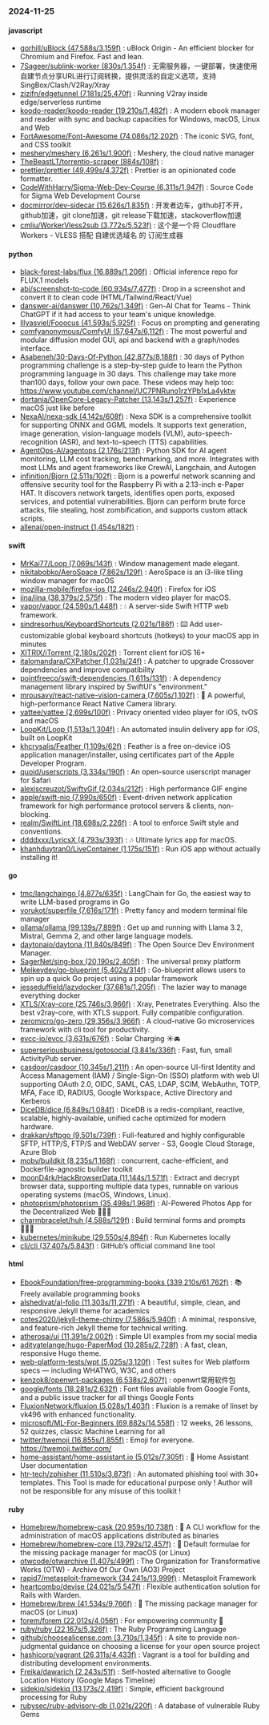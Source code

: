 ### 2024-11-25

#### javascript
* [gorhill/uBlock (47,588s/3,159f)](https://github.com/gorhill/uBlock) : uBlock Origin - An efficient blocker for Chromium and Firefox. Fast and lean.
* [7Sageer/sublink-worker (830s/1,354f)](https://github.com/7Sageer/sublink-worker) : 无需服务器，一键部署，快速使用自建节点分享URL进行订阅转换，提供灵活的自定义选项，支持SingBox/Clash/V2Ray/Xray
* [zizifn/edgetunnel (7,181s/25,470f)](https://github.com/zizifn/edgetunnel) : Running V2ray inside edge/serverless runtime
* [koodo-reader/koodo-reader (19,210s/1,482f)](https://github.com/koodo-reader/koodo-reader) : A modern ebook manager and reader with sync and backup capacities for Windows, macOS, Linux and Web
* [FortAwesome/Font-Awesome (74,086s/12,202f)](https://github.com/FortAwesome/Font-Awesome) : The iconic SVG, font, and CSS toolkit
* [meshery/meshery (6,261s/1,900f)](https://github.com/meshery/meshery) : Meshery, the cloud native manager
* [TheBeastLT/torrentio-scraper (884s/108f)](https://github.com/TheBeastLT/torrentio-scraper) : 
* [prettier/prettier (49,499s/4,372f)](https://github.com/prettier/prettier) : Prettier is an opinionated code formatter.
* [CodeWithHarry/Sigma-Web-Dev-Course (6,311s/1,947f)](https://github.com/CodeWithHarry/Sigma-Web-Dev-Course) : Source Code for Sigma Web Development Course
* [docmirror/dev-sidecar (15,626s/1,835f)](https://github.com/docmirror/dev-sidecar) : 开发者边车，github打不开，github加速，git clone加速，git release下载加速，stackoverflow加速
* [cmliu/WorkerVless2sub (3,772s/5,523f)](https://github.com/cmliu/WorkerVless2sub) : 这个是一个将 Cloudflare Workers - VLESS 搭配 自建优选域名 的 订阅生成器

#### python
* [black-forest-labs/flux (16,889s/1,206f)](https://github.com/black-forest-labs/flux) : Official inference repo for FLUX.1 models
* [abi/screenshot-to-code (60,934s/7,477f)](https://github.com/abi/screenshot-to-code) : Drop in a screenshot and convert it to clean code (HTML/Tailwind/React/Vue)
* [danswer-ai/danswer (10,762s/1,349f)](https://github.com/danswer-ai/danswer) : Gen-AI Chat for Teams - Think ChatGPT if it had access to your team's unique knowledge.
* [lllyasviel/Fooocus (41,593s/5,925f)](https://github.com/lllyasviel/Fooocus) : Focus on prompting and generating
* [comfyanonymous/ComfyUI (57,647s/6,112f)](https://github.com/comfyanonymous/ComfyUI) : The most powerful and modular diffusion model GUI, api and backend with a graph/nodes interface.
* [Asabeneh/30-Days-Of-Python (42,877s/8,188f)](https://github.com/Asabeneh/30-Days-Of-Python) : 30 days of Python programming challenge is a step-by-step guide to learn the Python programming language in 30 days. This challenge may take more than100 days, follow your own pace. These videos may help too: https://www.youtube.com/channel/UC7PNRuno1rzYPb1xLa4yktw
* [dortania/OpenCore-Legacy-Patcher (13,143s/1,257f)](https://github.com/dortania/OpenCore-Legacy-Patcher) : Experience macOS just like before
* [NexaAI/nexa-sdk (4,142s/608f)](https://github.com/NexaAI/nexa-sdk) : Nexa SDK is a comprehensive toolkit for supporting ONNX and GGML models. It supports text generation, image generation, vision-language models (VLM), auto-speech-recognition (ASR), and text-to-speech (TTS) capabilities.
* [AgentOps-AI/agentops (2,176s/213f)](https://github.com/AgentOps-AI/agentops) : Python SDK for AI agent monitoring, LLM cost tracking, benchmarking, and more. Integrates with most LLMs and agent frameworks like CrewAI, Langchain, and Autogen
* [infinition/Bjorn (2,511s/102f)](https://github.com/infinition/Bjorn) : Bjorn is a powerful network scanning and offensive security tool for the Raspberry Pi with a 2.13-inch e-Paper HAT. It discovers network targets, identifies open ports, exposed services, and potential vulnerabilities. Bjorn can perform brute force attacks, file stealing, host zombification, and supports custom attack scripts.
* [allenai/open-instruct (1,454s/182f)](https://github.com/allenai/open-instruct) : 

#### swift
* [MrKai77/Loop (7,069s/143f)](https://github.com/MrKai77/Loop) : Window management made elegant.
* [nikitabobko/AeroSpace (7,862s/129f)](https://github.com/nikitabobko/AeroSpace) : AeroSpace is an i3-like tiling window manager for macOS
* [mozilla-mobile/firefox-ios (12,246s/2,940f)](https://github.com/mozilla-mobile/firefox-ios) : Firefox for iOS
* [iina/iina (38,379s/2,575f)](https://github.com/iina/iina) : The modern video player for macOS.
* [vapor/vapor (24,590s/1,448f)](https://github.com/vapor/vapor) : 💧 A server-side Swift HTTP web framework.
* [sindresorhus/KeyboardShortcuts (2,021s/186f)](https://github.com/sindresorhus/KeyboardShortcuts) : ⌨️ Add user-customizable global keyboard shortcuts (hotkeys) to your macOS app in minutes
* [XITRIX/iTorrent (2,180s/202f)](https://github.com/XITRIX/iTorrent) : Torrent client for iOS 16+
* [italomandara/CXPatcher (1,031s/24f)](https://github.com/italomandara/CXPatcher) : A patcher to upgrade Crossover dependencies and improve compatibility
* [pointfreeco/swift-dependencies (1,611s/131f)](https://github.com/pointfreeco/swift-dependencies) : A dependency management library inspired by SwiftUI's "environment."
* [mrousavy/react-native-vision-camera (7,605s/1,102f)](https://github.com/mrousavy/react-native-vision-camera) : 📸 A powerful, high-performance React Native Camera library.
* [yattee/yattee (2,699s/100f)](https://github.com/yattee/yattee) : Privacy oriented video player for iOS, tvOS and macOS
* [LoopKit/Loop (1,513s/1,304f)](https://github.com/LoopKit/Loop) : An automated insulin delivery app for iOS, built on LoopKit
* [khcrysalis/Feather (1,109s/62f)](https://github.com/khcrysalis/Feather) : Feather is a free on-device iOS application manager/installer, using certificates part of the Apple Developer Program.
* [quoid/userscripts (3,334s/190f)](https://github.com/quoid/userscripts) : An open-source userscript manager for Safari
* [alexiscreuzot/SwiftyGif (2,034s/212f)](https://github.com/alexiscreuzot/SwiftyGif) : High performance GIF engine
* [apple/swift-nio (7,990s/650f)](https://github.com/apple/swift-nio) : Event-driven network application framework for high performance protocol servers & clients, non-blocking.
* [realm/SwiftLint (18,698s/2,226f)](https://github.com/realm/SwiftLint) : A tool to enforce Swift style and conventions.
* [ddddxxx/LyricsX (4,793s/393f)](https://github.com/ddddxxx/LyricsX) : 🎶 Ultimate lyrics app for macOS.
* [khanhduytran0/LiveContainer (1,175s/151f)](https://github.com/khanhduytran0/LiveContainer) : Run iOS app without actually installing it!

#### go
* [tmc/langchaingo (4,877s/635f)](https://github.com/tmc/langchaingo) : LangChain for Go, the easiest way to write LLM-based programs in Go
* [yorukot/superfile (7,616s/171f)](https://github.com/yorukot/superfile) : Pretty fancy and modern terminal file manager
* [ollama/ollama (99,139s/7,899f)](https://github.com/ollama/ollama) : Get up and running with Llama 3.2, Mistral, Gemma 2, and other large language models.
* [daytonaio/daytona (11,840s/849f)](https://github.com/daytonaio/daytona) : The Open Source Dev Environment Manager.
* [SagerNet/sing-box (20,190s/2,405f)](https://github.com/SagerNet/sing-box) : The universal proxy platform
* [Melkeydev/go-blueprint (5,402s/314f)](https://github.com/Melkeydev/go-blueprint) : Go-blueprint allows users to spin up a quick Go project using a popular framework
* [jesseduffield/lazydocker (37,681s/1,205f)](https://github.com/jesseduffield/lazydocker) : The lazier way to manage everything docker
* [XTLS/Xray-core (25,746s/3,966f)](https://github.com/XTLS/Xray-core) : Xray, Penetrates Everything. Also the best v2ray-core, with XTLS support. Fully compatible configuration.
* [zeromicro/go-zero (29,356s/3,966f)](https://github.com/zeromicro/go-zero) : A cloud-native Go microservices framework with cli tool for productivity.
* [evcc-io/evcc (3,631s/676f)](https://github.com/evcc-io/evcc) : Solar Charging ☀️🚘
* [superseriousbusiness/gotosocial (3,841s/336f)](https://github.com/superseriousbusiness/gotosocial) : Fast, fun, small ActivityPub server.
* [casdoor/casdoor (10,345s/1,211f)](https://github.com/casdoor/casdoor) : An open-source UI-first Identity and Access Management (IAM) / Single-Sign-On (SSO) platform with web UI supporting OAuth 2.0, OIDC, SAML, CAS, LDAP, SCIM, WebAuthn, TOTP, MFA, Face ID, RADIUS, Google Workspace, Active Directory and Kerberos
* [DiceDB/dice (6,849s/1,084f)](https://github.com/DiceDB/dice) : DiceDB is a redis-compliant, reactive, scalable, highly-available, unified cache optimized for modern hardware.
* [drakkan/sftpgo (9,501s/739f)](https://github.com/drakkan/sftpgo) : Full-featured and highly configurable SFTP, HTTP/S, FTP/S and WebDAV server - S3, Google Cloud Storage, Azure Blob
* [moby/buildkit (8,235s/1,168f)](https://github.com/moby/buildkit) : concurrent, cache-efficient, and Dockerfile-agnostic builder toolkit
* [moonD4rk/HackBrowserData (11,144s/1,571f)](https://github.com/moonD4rk/HackBrowserData) : Extract and decrypt browser data, supporting multiple data types, runnable on various operating systems (macOS, Windows, Linux).
* [photoprism/photoprism (35,498s/1,968f)](https://github.com/photoprism/photoprism) : AI-Powered Photos App for the Decentralized Web 🌈💎✨
* [charmbracelet/huh (4,588s/129f)](https://github.com/charmbracelet/huh) : Build terminal forms and prompts 🤷🏻‍♀️
* [kubernetes/minikube (29,550s/4,894f)](https://github.com/kubernetes/minikube) : Run Kubernetes locally
* [cli/cli (37,407s/5,843f)](https://github.com/cli/cli) : GitHub’s official command line tool

#### html
* [EbookFoundation/free-programming-books (339,210s/61,762f)](https://github.com/EbookFoundation/free-programming-books) : 📚 Freely available programming books
* [alshedivat/al-folio (11,303s/11,271f)](https://github.com/alshedivat/al-folio) : A beautiful, simple, clean, and responsive Jekyll theme for academics
* [cotes2020/jekyll-theme-chirpy (7,586s/5,940f)](https://github.com/cotes2020/jekyll-theme-chirpy) : A minimal, responsive, and feature-rich Jekyll theme for technical writing.
* [atherosai/ui (11,391s/2,002f)](https://github.com/atherosai/ui) : Simple UI examples from my social media
* [adityatelange/hugo-PaperMod (10,285s/2,728f)](https://github.com/adityatelange/hugo-PaperMod) : A fast, clean, responsive Hugo theme.
* [web-platform-tests/wpt (5,025s/3,120f)](https://github.com/web-platform-tests/wpt) : Test suites for Web platform specs — including WHATWG, W3C, and others
* [kenzok8/openwrt-packages (6,538s/2,607f)](https://github.com/kenzok8/openwrt-packages) : openwrt常用软件包
* [google/fonts (18,281s/2,632f)](https://github.com/google/fonts) : Font files available from Google Fonts, and a public issue tracker for all things Google Fonts
* [FluxionNetwork/fluxion (5,028s/1,403f)](https://github.com/FluxionNetwork/fluxion) : Fluxion is a remake of linset by vk496 with enhanced functionality.
* [microsoft/ML-For-Beginners (69,882s/14,558f)](https://github.com/microsoft/ML-For-Beginners) : 12 weeks, 26 lessons, 52 quizzes, classic Machine Learning for all
* [twitter/twemoji (16,855s/1,855f)](https://github.com/twitter/twemoji) : Emoji for everyone. https://twemoji.twitter.com/
* [home-assistant/home-assistant.io (5,012s/7,305f)](https://github.com/home-assistant/home-assistant.io) : 📘 Home Assistant User documentation
* [htr-tech/zphisher (11,510s/3,873f)](https://github.com/htr-tech/zphisher) : An automated phishing tool with 30+ templates. This Tool is made for educational purpose only ! Author will not be responsible for any misuse of this toolkit !

#### ruby
* [Homebrew/homebrew-cask (20,959s/10,738f)](https://github.com/Homebrew/homebrew-cask) : 🍻 A CLI workflow for the administration of macOS applications distributed as binaries
* [Homebrew/homebrew-core (13,792s/12,457f)](https://github.com/Homebrew/homebrew-core) : 🍻 Default formulae for the missing package manager for macOS (or Linux)
* [otwcode/otwarchive (1,407s/499f)](https://github.com/otwcode/otwarchive) : The Organization for Transformative Works (OTW) - Archive Of Our Own (AO3) Project
* [rapid7/metasploit-framework (34,241s/13,999f)](https://github.com/rapid7/metasploit-framework) : Metasploit Framework
* [heartcombo/devise (24,021s/5,547f)](https://github.com/heartcombo/devise) : Flexible authentication solution for Rails with Warden.
* [Homebrew/brew (41,534s/9,766f)](https://github.com/Homebrew/brew) : 🍺 The missing package manager for macOS (or Linux)
* [forem/forem (22,012s/4,056f)](https://github.com/forem/forem) : For empowering community 🌱
* [ruby/ruby (22,167s/5,326f)](https://github.com/ruby/ruby) : The Ruby Programming Language
* [github/choosealicense.com (3,710s/1,345f)](https://github.com/github/choosealicense.com) : A site to provide non-judgmental guidance on choosing a license for your open source project
* [hashicorp/vagrant (26,311s/4,433f)](https://github.com/hashicorp/vagrant) : Vagrant is a tool for building and distributing development environments.
* [Freika/dawarich (2,243s/51f)](https://github.com/Freika/dawarich) : Self-hosted alternative to Google Location History (Google Maps Timeline)
* [sidekiq/sidekiq (13,173s/2,419f)](https://github.com/sidekiq/sidekiq) : Simple, efficient background processing for Ruby
* [rubysec/ruby-advisory-db (1,021s/220f)](https://github.com/rubysec/ruby-advisory-db) : A database of vulnerable Ruby Gems
